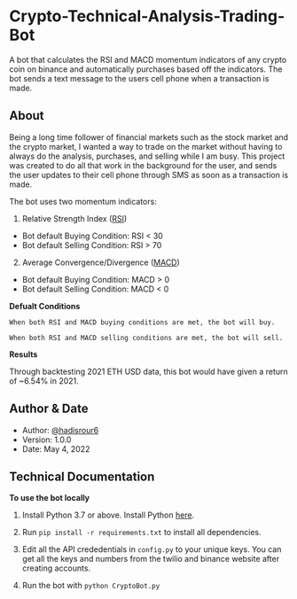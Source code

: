 # Crypto-Technical-Analysis-Trading-Bot
A bot that calculates the RSI and MACD momentum indicators of any crypto coin on binance and automatically purchases based off the indicators. The bot sends a text message to the users cell phone when a transaction is made. 

## About  
Being a long time follower of financial markets such as the stock market and the crypto market, I wanted a way to trade on the market without having to always do the analysis, purchases, and selling while I am busy. This project was created to do all that work in the background for the user, and sends the user updates to their cell phone through SMS as soon as a transaction is made. 

The bot uses two momentum indicators:

1. Relative Strength Index ([RSI](https://www.investopedia.com/terms/r/rsi.asp))
  - Bot default Buying Condition: RSI < 30
  - Bot default Selling Condition: RSI > 70

2. Average Convergence/Divergence ([MACD](https://www.investopedia.com/terms/m/macd.asp))
  - Bot default Buying Condition: MACD > 0
  - Bot default Selling Condition:  MACD < 0 
  
**Defualt Conditions**

    When both RSI and MACD buying conditions are met, the bot will buy. 

    When both RSI and MACD selling conditions are met, the bot will sell. 

**Results**

   Through backtesting 2021 ETH USD data, this bot would have given a return of ~6.54% in 2021. 

## Author & Date 
- Author: [@hadisrour6](https://www.github.com/hadisrour6)
- Version: 1.0.0 
- Date: May 4, 2022 

## Technical Documentation   

**To use the bot locally**
  1. Install Python 3.7 or above. Install Python [here](https://www.python.org/).  

  2. Run ```pip install -r requirements.txt``` to install all dependencies.

  3. Edit all the API crededentials in ```config.py``` to your unique keys. You can get all the keys and numbers from the twilio and binance website after creating        accounts.
 
  4. Run the bot with  ```python CryptoBot.py```
